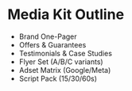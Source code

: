 # Media Kit Outline
- Brand One-Pager
- Offers & Guarantees
- Testimonials & Case Studies
- Flyer Set (A/B/C variants)
- Adset Matrix (Google/Meta)
- Script Pack (15/30/60s)
